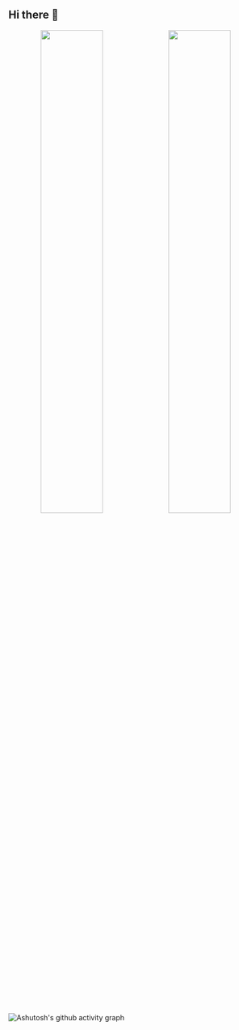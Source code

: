 ## Hi there 👋

<p align="center">
  <img src="https://github-readme-stats.vercel.app/api?username=rootwlen&show_icons=true&theme=radical" width="49.5%"/>
  <img src="https://streak-stats.demolab.com/?user=rootwlen&theme=radical" width="49.5%"/>
</p>

![Ashutosh's github activity graph](https://github-readme-activity-graph.vercel.app/graph?username=rootwlen&theme=radical)
